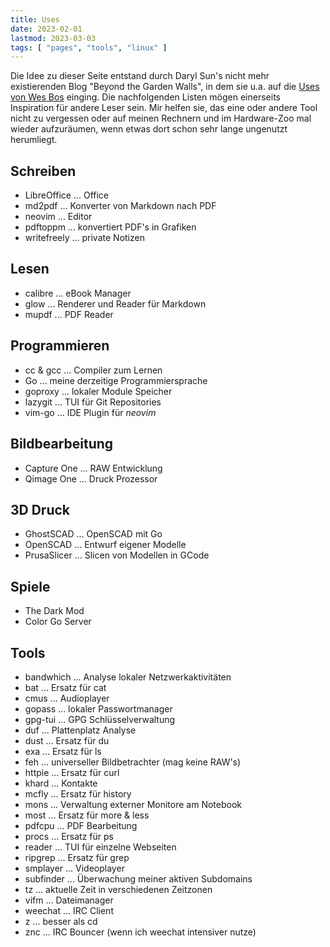 ```yaml
---
title: Uses
date: 2023-02-01
lastmod: 2023-03-03
tags: [ "pages", "tools", "linux" ]
---
```


Die Idee zu dieser Seite entstand durch Daryl Sun's nicht mehr existierenden Blog "Beyond the Garden Walls", in dem sie u.a. auf die [Uses von Wes Bos](https://wesbos.com/uses/) einging. Die nachfolgenden Listen mögen einerseits Inspiration für andere Leser sein. Mir helfen sie, das eine oder andere Tool nicht zu vergessen oder auf meinen Rechnern und im Hardware-Zoo mal wieder aufzuräumen, wenn etwas dort schon sehr lange ungenutzt herumliegt.

## Schreiben

* LibreOffice ... Office
* md2pdf ... Konverter von Markdown nach PDF
* neovim ... Editor
* pdftoppm ... konvertiert PDF's in Grafiken
* writefreely ... private Notizen

## Lesen

* calibre ... eBook Manager
* glow ... Renderer und Reader für Markdown
* mupdf ... PDF Reader

## Programmieren

* cc & gcc ... Compiler zum Lernen
* Go ... meine derzeitige Programmiersprache
* goproxy ... lokaler Module Speicher
* lazygit ... TUI für Git Repositories
* vim-go ... IDE Plugin für _neovim_

## Bildbearbeitung

* Capture One ... RAW Entwicklung
* Qimage One ... Druck Prozessor

## 3D Druck

* GhostSCAD ... OpenSCAD mit Go
* OpenSCAD ... Entwurf eigener Modelle
* PrusaSlicer ... Slicen von Modellen in GCode

## Spiele
* The Dark Mod
* Color Go Server

## Tools

* bandwhich ... Analyse lokaler Netzwerkaktivitäten
* bat ... Ersatz für cat
* cmus ... Audioplayer
* gopass ... lokaler Passwortmanager
* gpg-tui ... GPG Schlüsselverwaltung
* duf ... Plattenplatz Analyse
* dust ... Ersatz für du
* exa ... Ersatz für ls
* feh ... universeller Bildbetrachter (mag keine RAW's)
* httpie ... Ersatz für curl
* khard ... Kontakte
* mcfly ... Ersatz für history
* mons ... Verwaltung externer Monitore am Notebook
* most ... Ersatz für more & less
* pdfcpu ... PDF Bearbeitung
* procs ... Ersatz für ps
* reader ... TUI für einzelne Webseiten
* ripgrep ... Ersatz für grep
* smplayer ... Videoplayer
* subfinder ... Überwachung meiner aktiven Subdomains
* tz ... aktuelle Zeit in verschiedenen Zeitzonen
* vifm ... Dateimanager
* weechat ... IRC Client
* z ... besser als cd
* znc ... IRC Bouncer (wenn ich weechat intensiver nutze)
